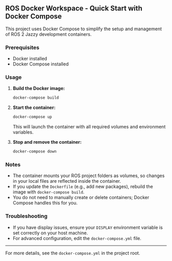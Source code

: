 ## ROS Docker Workspace - Quick Start with Docker Compose

This project uses Docker Compose to simplify the setup and management of ROS 2 Jazzy development containers.

### Prerequisites

- Docker installed
- Docker Compose installed

### Usage

1. **Build the Docker image:**
	```bash
	docker-compose build
	```

2. **Start the container:**
	```bash
	docker-compose up
	```
	This will launch the container with all required volumes and environment variables.

3. **Stop and remove the container:**
	```bash
	docker-compose down
	```

### Notes

- The container mounts your ROS project folders as volumes, so changes in your local files are reflected inside the container.
- If you update the `Dockerfile` (e.g., add new packages), rebuild the image with `docker-compose build`.
- You do not need to manually create or delete containers; Docker Compose handles this for you.

### Troubleshooting

- If you have display issues, ensure your `DISPLAY` environment variable is set correctly on your host machine.
- For advanced configuration, edit the `docker-compose.yml` file.

---
For more details, see the `docker-compose.yml` in the project root.
